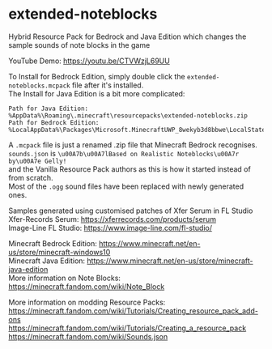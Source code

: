 # extended-noteblocks
Hybrid Resource Pack for Bedrock and Java Edition which changes the sample sounds of note blocks in the game

YouTube Demo: https://youtu.be/CTVWzjL69UU

To Install for Bedrock Edition, simply double click the `extended-noteblocks.mcpack` file after it's installed. \
The Install for Java Edition is a bit more complicated:
```
Path for Java Edition: %AppData%\Roaming\.minecraft\resourcepacks\extended-noteblocks.zip
Path for Bedrock Edition: %LocalAppData%\Packages\Microsoft.MinecraftUWP_8wekyb3d8bbwe\LocalState\games\com.mojang\resource_packs
```
A `.mcpack` file is just a renamed .zip file that Minecraft Bedrock recognises. \
`sounds.json` is `\u00A7b\u00A7lBased on Realistic Noteblocks\u00A7r by\u00A7e Gelly!` \
and the Vanilla Resource Pack authors as this is how it started instead of from scratch. \
Most of the `.ogg` sound files have been replaced with newly generated ones.

Samples generated using customised patches of Xfer Serum in FL Studio \
Xfer-Records Serum: https://xferrecords.com/products/serum \
Image-Line FL Studio: https://www.image-line.com/fl-studio/

Minecraft Bedrock Edition: https://www.minecraft.net/en-us/store/minecraft-windows10 \
Minecraft Java Edition: https://www.minecraft.net/en-us/store/minecraft-java-edition \
More information on Note Blocks: https://minecraft.fandom.com/wiki/Note_Block

More information on modding Resource Packs: \
https://minecraft.fandom.com/wiki/Tutorials/Creating_resource_pack_add-ons \
https://minecraft.fandom.com/wiki/Tutorials/Creating_a_resource_pack \
https://minecraft.fandom.com/wiki/Sounds.json

